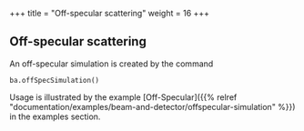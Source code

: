 +++
title = "Off-specular scattering"
weight = 16
+++

## Off-specular scattering

An off-specular simulation is created by the command
```
ba.offSpecSimulation()
```
Usage is illustrated by the example [Off-Specular]({{% relref "documentation/examples/beam-and-detector/offspecular-simulation" %}}) in the examples section.
